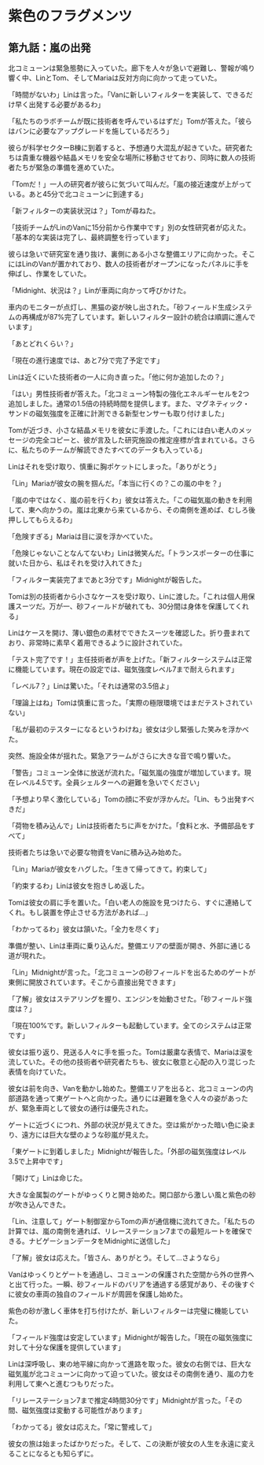 # 紫色のフラグメンツ

## 第九話：嵐の出発

北コミューンは緊急態勢に入っていた。廊下を人々が急いで避難し、警報が鳴り響く中、LinとTom、そしてMariaは反対方向に向かって走っていた。

「時間がないわ」Linは言った。「Vanに新しいフィルターを実装して、できるだけ早く出発する必要があるわ」

「私たちのラボチームが既に技術者を呼んでいるはずだ」Tomが答えた。「彼らはバンに必要なアップグレードを施しているだろう」

彼らが科学セクターB棟に到着すると、予想通り大混乱が起きていた。研究者たちは貴重な機器や結晶メモリを安全な場所に移動させており、同時に数人の技術者たちが緊急の準備を進めていた。

「Tomだ！」一人の研究者が彼らに気づいて叫んだ。「嵐の接近速度が上がっている。あと45分で北コミューンに到達する」

「新フィルターの実装状況は？」Tomが尋ねた。

「技術チームがLinのVanに15分前から作業中です」別の女性研究者が応えた。「基本的な実装は完了し、最終調整を行っています」

彼らは急いで研究室を通り抜け、裏側にある小さな整備エリアに向かった。そこにはLinのVanが置かれており、数人の技術者がオープンになったパネルに手を伸ばし、作業をしていた。

「Midnight、状況は？」Linが車両に向かって呼びかけた。

車内のモニターが点灯し、黒猫の姿が映し出された。「砂フィールド生成システムの再構成が87%完了しています。新しいフィルター設計の統合は順調に進んでいます」

「あとどれくらい？」

「現在の進行速度では、あと7分で完了予定です」

Linは近くにいた技術者の一人に向き直った。「他に何か追加したの？」

「はい」男性技術者が答えた。「北コミューン特製の強化エネルギーセルを2つ追加しました。通常の1.5倍の持続時間を提供します。また、マグネティック・サンドの磁気強度を正確に計測できる新型センサーも取り付けました」

Tomが近づき、小さな結晶メモリを彼女に手渡した。「これには白い老人のメッセージの完全コピーと、彼が言及した研究施設の推定座標が含まれている。さらに、私たちのチームが解読できたすべてのデータも入っている」

Linはそれを受け取り、慎重に胸ポケットにしまった。「ありがとう」

「Lin」Mariaが彼女の腕を掴んだ。「本当に行くの？この嵐の中を？」

「嵐の中ではなく、嵐の前を行くわ」彼女は答えた。「この磁気嵐の動きを利用して、東へ向かうの。嵐は北東から来ているから、その南側を進めば、むしろ後押ししてもらえるわ」

「危険すぎる」Mariaは目に涙を浮かべていた。

「危険じゃないことなんてないわ」Linは微笑んだ。「トランスポーターの仕事に就いた日から、私はそれを受け入れてきた」

「フィルター実装完了まであと3分です」Midnightが報告した。

Tomは別の技術者から小さなケースを受け取り、Linに渡した。「これは個人用保護スーツだ。万が一、砂フィールドが破れても、30分間は身体を保護してくれる」

Linはケースを開け、薄い銀色の素材でできたスーツを確認した。折り畳まれており、非常時に素早く着用できるように設計されていた。

「テスト完了です！」主任技術者が声を上げた。「新フィルターシステムは正常に機能しています。現在の設定では、磁気強度レベル7まで耐えられます」

「レベル7？」Linは驚いた。「それは通常の3.5倍よ」

「理論上はね」Tomは慎重に言った。「実際の極限環境ではまだテストされていない」

「私が最初のテスターになるというわけね」彼女は少し緊張した笑みを浮かべた。

突然、施設全体が揺れた。緊急アラームがさらに大きな音で鳴り響いた。

「警告」コミューン全体に放送が流れた。「磁気嵐の強度が増加しています。現在レベル4.5です。全員シェルターへの避難を急いでください」

「予想より早く激化している」Tomの顔に不安が浮かんだ。「Lin、もう出発すべきだ」

「荷物を積み込んで」Linは技術者たちに声をかけた。「食料と水、予備部品をすべて」

技術者たちは急いで必要な物資をVanに積み込み始めた。

「Lin」Mariaが彼女をハグした。「生きて帰ってきて。約束して」

「約束するわ」Linは彼女を抱きしめ返した。

Tomは彼女の肩に手を置いた。「白い老人の施設を見つけたら、すぐに連絡してくれ。もし装置を停止させる方法があれば...」

「わかってるわ」彼女は頷いた。「全力を尽くす」

準備が整い、Linは車両に乗り込んだ。整備エリアの壁面が開き、外部に通じる道が現れた。

「Lin」Midnightが言った。「北コミューンの砂フィールドを出るためのゲートが東側に開放されています。そこから直接出発できます」

「了解」彼女はステアリングを握り、エンジンを始動させた。「砂フィールド強度は？」

「現在100%です。新しいフィルターも起動しています。全てのシステムは正常です」

彼女は振り返り、見送る人々に手を振った。Tomは厳粛な表情で、Mariaは涙を流していた。その他の技術者や研究者たちも、彼女に敬意と心配の入り混じった表情を向けていた。

彼女は前を向き、Vanを動かし始めた。整備エリアを出ると、北コミューンの内部道路を通って東ゲートへと向かった。通りには避難を急ぐ人々の姿があったが、緊急車両として彼女の通行は優先された。

ゲートに近づくにつれ、外部の状況が見えてきた。空は紫がかった暗い色に染まり、遠方には巨大な壁のような砂嵐が見えた。

「東ゲートに到着しました」Midnightが報告した。「外部の磁気強度はレベル3.5で上昇中です」

「開けて」Linは命じた。

大きな金属製のゲートがゆっくりと開き始めた。開口部から激しい風と紫色の砂が吹き込んできた。

「Lin、注意して」ゲート制御室からTomの声が通信機に流れてきた。「私たちの計算では、嵐の南側を通れば、リレーステーション7までの最短ルートを確保できる。ナビゲーションデータをMidnightに送信した」

「了解」彼女は応えた。「皆さん、ありがとう。そして...さようなら」

Vanはゆっくりとゲートを通過し、コミューンの保護された空間から外の世界へと出て行った。一瞬、砂フィールドのバリアを通過する感覚があり、その後すぐに彼女の車両の独自のフィールドが周囲を保護し始めた。

紫色の砂が激しく車体を打ち付けたが、新しいフィルターは完璧に機能していた。

「フィールド強度は安定しています」Midnightが報告した。「現在の磁気強度に対して十分な保護を提供しています」

Linは深呼吸し、東の地平線に向かって進路を取った。彼女の右側では、巨大な磁気嵐が北コミューンに向かって迫っていた。彼女はその南側を通り、嵐の力を利用して東へと進むつもりだった。

「リレーステーション7まで推定4時間30分です」Midnightが言った。「その間、磁気強度は変動する可能性があります」

「わかってる」彼女は応えた。「常に警戒して」

彼女の旅は始まったばかりだった。そして、この決断が彼女の人生を永遠に変えることになるとも知らずに。